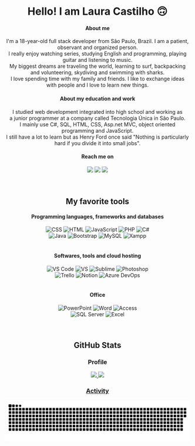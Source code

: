 <div align="center">
  
# Hello! I am Laura Castilho 🙃
  
  #### About me
  I'm a 18-year-old full stack developer from São Paulo, Brazil. I am a patient, observant and organized person. 
  <br> I really enjoy watching series, studying English and programming, playing guitar and listening to music.
  <br> My biggest dreams are traveling the world, learning to surf, backpacking and volunteering, skydiving and swimming with sharks. <br> I love spending time with my family and friends. I like to exchange ideas with people and I love to learn new things.
  
  #### About my education and work
  I studied web development integrated into high school and working as  <br>  a junior programmer at a company called Tecnologia Única in São Paulo.  <br> I mainly use C#, SQL, HTML, CSS, Asp.net MVC, object oriented programming and JavaScript. <br>
  I still have a lot to learn but as Henry Ford once said "Nothing is particularly hard if you divide it into small jobs".
  
#### Reach me on
<div> 
  <a href = "mailto:laura.andrade.castilho@gmail.com"><img src="https://img.shields.io/badge/Gmail-D14836?style=for-the-badge&logo=gmail&logoColor=white" target="_blank"></a>
  <a href="https://www.linkedin.com/in/laura-castilho-a7a0b21b9/" target="_blank"><img src="https://img.shields.io/badge/-LinkedIn-%230077B5?style=for-the-badge&logo=linkedin&logoColor=white" target="_blank"></a> 
   <a href="https://wa.me/5511996290434" target="_blank"><img src="https://img.shields.io/badge/WhatsApp-25D366?style=for-the-badge&logo=whatsapp&logoColor=white" target="_blank"></a> 
</div>
  
 <br>
 <br>
  

## My favorite tools  
  
  
#### Programming languages, frameworks and databases
<img alt="CSS" src="https://img.shields.io/badge/CSS3-1572B6?style=for-the-badge&logo=css3&logoColor=white">
<img alt="HTML" src="https://img.shields.io/badge/HTML5-E34F26?style=for-the-badge&logo=html5&logoColor=white">
<img alt="JavaScript" src="https://img.shields.io/badge/JavaScript-323330?style=for-the-badge&logo=javascript&logoColor=F7DF1E">
<img alt="PHP" src="https://img.shields.io/badge/PHP-777BB4?style=for-the-badge&logo=php&logoColor=white">
<img alt="C#" src="https://img.shields.io/badge/C%23-239120?style=for-the-badge&logo=c-sharp&logoColor=white">
  <br>
<img alt="Java" src="https://img.shields.io/badge/Java-ED8B00?style=for-the-badge&logo=java&logoColor=white">
<img alt="Bootstrap" src="https://img.shields.io/badge/Bootstrap-563D7C?style=for-the-badge&logo=bootstrap&logoColor=white">
<img alt="MySQL" src="https://img.shields.io/badge/MySQL-00000F?style=for-the-badge&logo=mysql&logoColor=white">  
<img alt="Xampp" src="https://img.shields.io/badge/Xampp-F37623?style=for-the-badge&logo=xampp&logoColor=white">   
  
 
 <br>
 <br>
  
#### Softwares, tools and cloud hosting
  
<img alt="VS Code" src="https://img.shields.io/badge/Visual_Studio_Code-0078D4?style=for-the-badge&logo=visual%20studio%20code&logoColor=white">  
<img alt="VS" src="https://img.shields.io/badge/Visual_Studio-5C2D91?style=for-the-badge&logo=visual%20studio&logoColor=white">   
<img alt="Sublime" src="https://img.shields.io/badge/sublime_text-%23575757.svg?&style=for-the-badge&logo=sublime-text&logoColor=important"> 
<img alt="Photoshop" src="https://img.shields.io/badge/Adobe-Photoshop-31A8FF?style=for-the-badge&logo=Adobe-Photoshop&labelColor=0a446b&logoWidth=15"> 
  <br>
<img alt="Trello" src="https://img.shields.io/badge/Trello-0052CC?style=for-the-badge&logo=trello&logoColor=white">  
<img alt="Notion" src="https://img.shields.io/badge/Notion-000000?style=for-the-badge&logo=notion&logoColor=white"> 
<img alt="Azure DevOps" src="https://img.shields.io/badge/Azure_DevOps-0078D7?style=for-the-badge&logo=azure-devops&logoColor=white">   
  
 
 <br>
 <br>
  
#### Office
  
<img alt="PowerPoint" src="https://img.shields.io/badge/Microsoft_PowerPoint-B7472A?style=for-the-badge&logo=microsoft-powerpoint&logoColor=white">  
<img alt="Word" src="https://img.shields.io/badge/Microsoft_Word-2B579A?style=for-the-badge&logo=microsoft-word&logoColor=white">  
<img alt="Access" src="https://img.shields.io/badge/Microsoft_Access-A4373A?style=for-the-badge&logo=microsoft-access&logoColor=white"> 
  <br>
<img alt="SQL Server" src="https://img.shields.io/badge/Microsoft_SQL_Server-CC2927?style=for-the-badge&logo=microsoft-sql-server&logoColor=white"> 
<img alt="Excel" src="https://img.shields.io/badge/Microsoft_Excel-217346?style=for-the-badge&logo=microsoft-excel&logoColor=white">  
  
 <br>
 <br>
 <br>
  
## GitHub Stats
### Profile
<div align="center">
  <a href="https://github.com/LauraCastilho">
  <img height="180em" src="https://github-readme-stats.vercel.app/api?username=LauraCastilho&show_icons=true&theme=dracula&include_all_commits=true&count_private=true"/>
  <img height="180em" src="https://github-readme-stats.vercel.app/api/top-langs/?username=LauraCastilho&layout=compact&langs_count=7&theme=dracula"/>
</div>
  
### Activity
 ![Snake animation](https://github.com/LauraCastilho/LauraCastilho/blob/output/github-contribution-grid-snake.svg)
</div>

